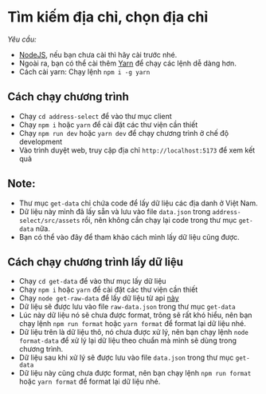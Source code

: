 # Tìm kiếm địa chỉ, chọn địa chỉ

_Yêu cầu:_

- [NodeJS](https://nodejs.org), nếu bạn chưa cài thì hãy cài trước nhé.
- Ngoài ra, bạn có thể cài thêm [Yarn](https://yarnpkg.com) để chạy các lệnh dễ dàng hơn.
- Cách cài yarn: Chạy lệnh `npm i -g yarn`

## Cách chạy chương trình

- Chạy `cd address-select` để vào thư mục client
- Chạy `npm i` hoặc `yarn` để cài đặt các thư viện cần thiết
- Chạy `npm run dev` hoặc `yarn dev` để chạy chương trình ở chế độ development
- Vào trình duyệt web, truy cập địa chỉ `http://localhost:5173` để xem kết quả

## Note:

- Thư mục `get-data` chỉ chứa code để lấy dữ liệu các địa danh ở Việt Nam.
- Dữ liệu này mình đã lấy sẵn và lưu vào file `data.json` trong `address-select/src/assets` rồi, nên không cần chạy lại code trong thư mục `get-data` nữa.
- Bạn có thể vào đây để tham khảo cách mình lấy dữ liệu cũng được.

## Cách chạy chương trình lấy dữ liệu

- Chạy `cd get-data` để vào thư mục lấy dữ liệu
- Chạy `npm i` hoặc `yarn` để cài đặt các thư viện cần thiết
- Chạy `node get-raw-data` để lấy dữ liệu từ api [này](https://provinces.open-api.vn)
- Dữ liệu sẽ được lưu vào file `raw-data.json` trong thư mục `get-data`
- Lúc này dữ liệu nó sẽ chưa được format, trông sẽ rất khó hiểu, nên bạn chạy lệnh `npm run format` hoặc `yarn format` để format lại dữ liệu nhé.
- Dữ liệu trên là dữ liệu thô, nó chưa được xử lý, nên bạn chạy lệnh `node format-data` để xử lý lại dữ liệu theo chuẩn mà mình sẽ dùng trong chương trình.
- Dữ liệu sau khi xử lý sẽ được lưu vào file `data.json` trong thư mục `get-data`
- Dữ liệu này cũng chưa được format, nên bạn chạy lệnh `npm run format` hoặc `yarn format` để format lại dữ liệu nhé.
